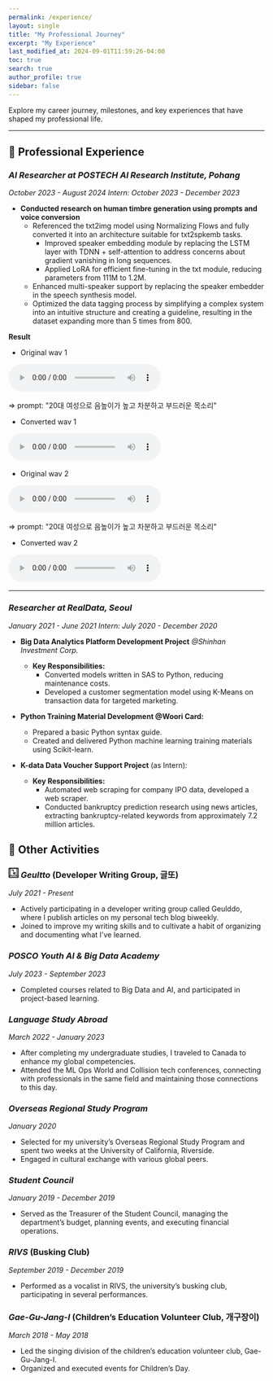 ```yaml
---
permalink: /experience/
layout: single
title: "My Professional Journey"
excerpt: "My Experience"
last_modified_at: 2024-09-01T11:59:26-04:00
toc: true
search: true
author_profile: true
sidebar: false
---
```


Explore my career journey, milestones, and key experiences that have shaped my professional life.

---

## 💼 Professional Experience

### *AI Researcher at POSTECH AI Research Institute, Pohang*
*October 2023 - August 2024*
*Intern: October 2023 - December 2023*

- **Conducted research on human timbre generation using prompts and voice conversion**
  - Referenced the txt2img model using Normalizing Flows and fully converted it into an architecture suitable for txt2spkemb tasks.
    - Improved speaker embedding module by replacing the LSTM layer with TDNN + self-attention to address concerns about gradient vanishing in long sequences.
    - Applied LoRA for efficient fine-tuning in the txt module, reducing parameters from 111M to 1.2M.
  - Enhanced multi-speaker support by replacing the speaker embedder in the speech synthesis model.
  - Optimized the data tagging process by simplifying a complex system into an intuitive structure and creating a guideline, resulting in the dataset expanding more than 5 times from 800.

**Result**
- Original wav 1
<audio controls>
  <source src="assets/audio/audio1.mp3" type="audio/mpeg">
  Your browser does not support the audio element.
</audio>

=> prompt: "20대 여성으로 음높이가 높고 차분하고 부드러운 목소리"

- Converted wav 1
<audio controls>
  <source src="assets/audio/audio2.mp3" type="audio/mpeg">
  Your browser does not support the audio element.
</audio>

- Original wav 2
<audio controls>
  <source src="assets/audio/audio3.mp3" type="audio/mpeg">
  Your browser does not support the audio element.
</audio>

=> prompt: "20대 여성으로 음높이가 높고 차분하고 부드러운 목소리"

- Converted wav 2
<audio controls>
  <source src="assets/audio/audio4.mp3" type="audio/mpeg">
  Your browser does not support the audio element.
</audio>

---

### *Researcher at RealData, Seoul*
*January 2021 - June 2021*
*Intern: July 2020 - December 2020*

- **Big Data Analytics Platform Development Project** *@Shinhan Investment Corp.*
  - **Key Responsibilities:**
    - Converted models written in SAS to Python, reducing maintenance costs.
    - Developed a customer segmentation model using K-Means on transaction data for targeted marketing.

- **Python Training Material Development @Woori Card:**
    - Prepared a basic Python syntax guide.
    - Created and delivered Python machine learning training materials using Scikit-learn.

- **K-data Data Voucher Support Project** (as Intern):
  - **Key Responsibilities:**
    - Automated web scraping for company IPO data, developed a web scraper.
    - Conducted bankruptcy prediction research using news articles, extracting bankruptcy-related keywords from approximately 7.2 million articles.


## 🌟 Other Activities

### <img src="/assets/img/geul.png" alt="Geultto Icon" width="20" height="20"> *Geultto* (Developer Writing Group, 글또)
*July 2021 - Present*

- Actively participating in a developer writing group called Geulddo, where I publish articles on my personal tech blog biweekly.
- Joined to improve my writing skills and to cultivate a habit of organizing and documenting what I've learned.

### *POSCO Youth AI & Big Data Academy*
*July 2023 - September 2023*

- Completed courses related to Big Data and AI, and participated in project-based learning.

### *Language Study Abroad*
*March 2022 - January 2023*

- After completing my undergraduate studies, I traveled to Canada to enhance my global competencies.
- Attended the ML Ops World and Collision tech conferences, connecting with professionals in the same field and maintaining those connections to this day.

### *Overseas Regional Study Program*
*January 2020*

- Selected for my university’s Overseas Regional Study Program and spent two weeks at the University of California, Riverside.
- Engaged in cultural exchange with various global peers.

### *Student Council*
*January 2019 - December 2019*

- Served as the Treasurer of the Student Council, managing the department’s budget, planning events, and executing financial operations.

### *RIVS* (Busking Club)
*September 2019 - December 2019*

- Performed as a vocalist in RIVS, the university’s busking club, participating in several performances.

### *Gae-Gu-Jang-I* (Children’s Education Volunteer Club, 개구장이)
*March 2018 - May 2018*

- Led the singing division of the children’s education volunteer club, Gae-Gu-Jang-I.
- Organized and executed events for Children’s Day.

